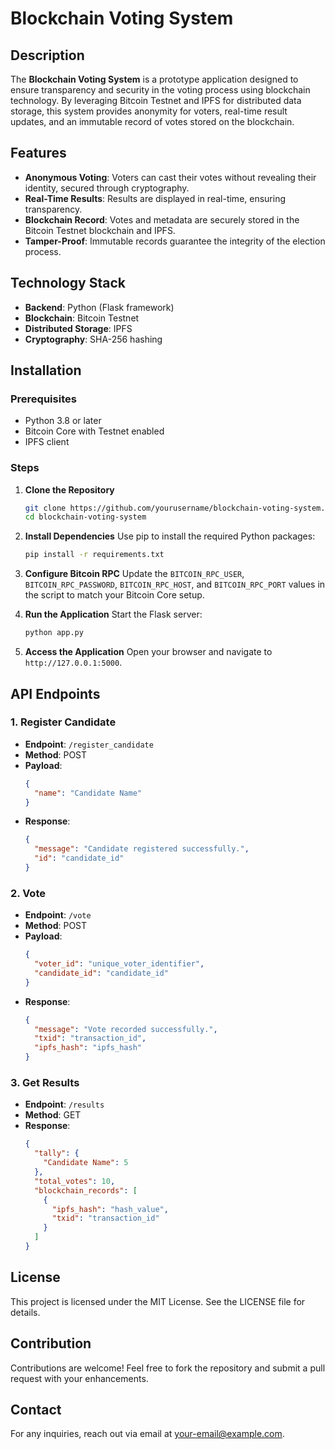 # Blockchain Voting System

## Description
The **Blockchain Voting System** is a prototype application designed to ensure transparency and security in the voting process using blockchain technology. By leveraging Bitcoin Testnet and IPFS for distributed data storage, this system provides anonymity for voters, real-time result updates, and an immutable record of votes stored on the blockchain.

## Features
- **Anonymous Voting**: Voters can cast their votes without revealing their identity, secured through cryptography.
- **Real-Time Results**: Results are displayed in real-time, ensuring transparency.
- **Blockchain Record**: Votes and metadata are securely stored in the Bitcoin Testnet blockchain and IPFS.
- **Tamper-Proof**: Immutable records guarantee the integrity of the election process.

## Technology Stack
- **Backend**: Python (Flask framework)
- **Blockchain**: Bitcoin Testnet
- **Distributed Storage**: IPFS
- **Cryptography**: SHA-256 hashing

## Installation
### Prerequisites
- Python 3.8 or later
- Bitcoin Core with Testnet enabled
- IPFS client

### Steps
1. **Clone the Repository**
   ```bash
   git clone https://github.com/yourusername/blockchain-voting-system.git
   cd blockchain-voting-system
   ```

2. **Install Dependencies**
   Use pip to install the required Python packages:
   ```bash
   pip install -r requirements.txt
   ```

3. **Configure Bitcoin RPC**
   Update the `BITCOIN_RPC_USER`, `BITCOIN_RPC_PASSWORD`, `BITCOIN_RPC_HOST`, and `BITCOIN_RPC_PORT` values in the script to match your Bitcoin Core setup.

4. **Run the Application**
   Start the Flask server:
   ```bash
   python app.py
   ```

5. **Access the Application**
   Open your browser and navigate to `http://127.0.0.1:5000`.

## API Endpoints
### 1. **Register Candidate**
   - **Endpoint**: `/register_candidate`
   - **Method**: POST
   - **Payload**:
     ```json
     {
       "name": "Candidate Name"
     }
     ```
   - **Response**:
     ```json
     {
       "message": "Candidate registered successfully.",
       "id": "candidate_id"
     }
     ```

### 2. **Vote**
   - **Endpoint**: `/vote`
   - **Method**: POST
   - **Payload**:
     ```json
     {
       "voter_id": "unique_voter_identifier",
       "candidate_id": "candidate_id"
     }
     ```
   - **Response**:
     ```json
     {
       "message": "Vote recorded successfully.",
       "txid": "transaction_id",
       "ipfs_hash": "ipfs_hash"
     }
     ```

### 3. **Get Results**
   - **Endpoint**: `/results`
   - **Method**: GET
   - **Response**:
     ```json
     {
       "tally": {
         "Candidate Name": 5
       },
       "total_votes": 10,
       "blockchain_records": [
         {
           "ipfs_hash": "hash_value",
           "txid": "transaction_id"
         }
       ]
     }
     ```

## License
This project is licensed under the MIT License. See the LICENSE file for details.

## Contribution
Contributions are welcome! Feel free to fork the repository and submit a pull request with your enhancements.

## Contact
For any inquiries, reach out via email at [your-email@example.com](mailto:your-email@example.com).

